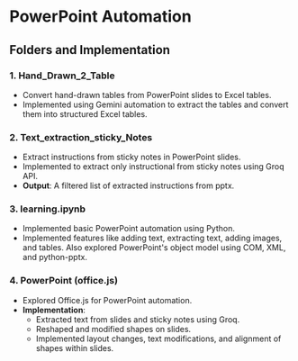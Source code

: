 # PowerPoint Automation

## Folders and Implementation

### 1. **Hand_Drawn_2_Table**
- Convert hand-drawn tables from PowerPoint slides to Excel tables.
- Implemented using Gemini automation to extract the tables and convert them into structured Excel tables.

### 2. **Text_extraction_sticky_Notes**
- Extract instructions from sticky notes in PowerPoint slides.
-  Implemented to extract only instructional from sticky notes using Groq API.
- **Output**: A filtered list of extracted instructions from pptx.

### 3. **learning.ipynb**
- Implemented basic PowerPoint automation using Python.
- Implemented features like adding text, extracting text, adding images, and tables. Also explored PowerPoint's object model using COM, XML, and python-pptx.

### 4. **PowerPoint (office.js)**
- Explored Office.js for PowerPoint automation.
- **Implementation**: 
  - Extracted text from slides and sticky notes using Groq.
  - Reshaped and modified shapes on slides.
  - Implemented layout changes, text modifications, and alignment of shapes within slides.